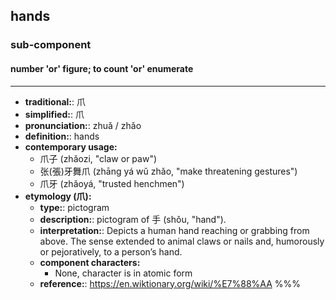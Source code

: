 ## hands
### sub-component
#### number 'or' figure; to count 'or' enumerate
---
- **traditional:**: 爪
- **simplified:**: 爪
- **pronunciation:**: zhuǎ / zhǎo
- **definition:**: hands
- **contemporary usage:**
  - 爪子 (zhǎozi, "claw or paw")
  - 张(張)牙舞爪 (zhāng yá wǔ zhǎo, "make threatening gestures")
  - 爪牙 (zhǎoyá, "trusted henchmen")
- **etymology (爪):**
  - **type:**: pictogram
  - **description:**: pictogram of 手 (shǒu, "hand").
  - **interpretation:**: Depicts a human hand reaching or grabbing from above. The sense extended to animal claws or nails and, humorously or pejoratively, to a person’s hand.
  - **component characters:**
    - None, character is in atomic form
  - **reference:**: https://en.wiktionary.org/wiki/%E7%88%AA
%%%
